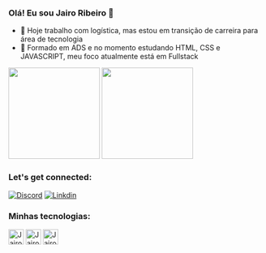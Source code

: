 ### Olá! Eu sou Jairo Ribeiro 👋



- 🔭 Hoje trabalho com logística, mas estou em transição de carreira para área de tecnologia
- 🌱 Formado em ADS e no momento estudando HTML, CSS e JAVASCRIPT,
     meu foco atualmente está em Fullstack

<div>
  
  <img height = "180em" src="https://github-readme-stats.vercel.app/api?username=JairoRibeiro37&show_icons=true&theme=tokyonight"/>
  <img height = "180em" src="https://github-readme-stats.vercel.app/api/top-langs/?username=JairoRibeiro37&layout=compact&themes=tokyonight"/>
  
</div>

###  Let's get connected:

[![Discord](https://img.shields.io/badge/Discord-7289DA?style=for-the-badge&logo=discord&logoColor=white)](513726280043331609)
[![Linkdin](https://img.shields.io/badge/LinkedIn-0077B5?style=for-the-badge&logo=linkedin&logoColor=white)](www.linkedin.com/in/jairorfgoncalves-analista)

### Minhas tecnologias:

<div>
<img align="center" alt="Jairo-html" height="30" widht"40" src="https://cdn.jsdelivr.net/gh/devicons/devicon/icons/html5/html5-original.svg"/>
<img align="center" alt="Jairo-css" height="30" widht"40" src="https://cdn.jsdelivr.net/gh/devicons/devicon/icons/css3/css3-original.svg"/>
<img align="center" alt="Jairo-js" height="30" widht"40" src="https://cdn.jsdelivr.net/gh/devicons/devicon/icons/javascript/javascript-original.svg"/> 
  
</div>      

